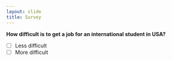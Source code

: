 ```yaml
---
layout: slide
title: Survey
---
```

**How difficult is to get a job for an international student in USA?**
- [ ] Less difficult 
- [ ] More difficult
